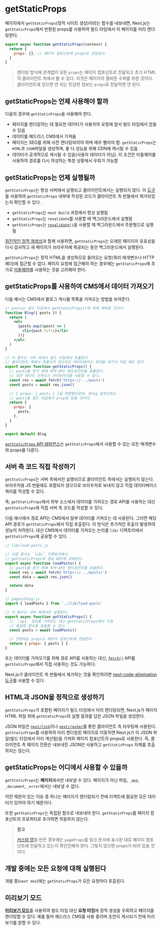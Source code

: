 # getStaticProps

페이지에서 `getStaticProps`(정적 사이트 생성)이라는 함수를 내보내면, Next.js는 `getStaticProps`에서 반환된 props를 사용하여 빌드 타임에서 이 페이지를 미리 렌더링한다.

```jsx
export async function getStaticProps(context) {
  return {
    props: {}, // 페이지 컴포넌트에 props로 전달된다.
  }
}
```

> 렌더링 방식에 관계없이 모든 `props`는 페이지 컴포넌트로 전달되고 초기 HTML의 클라이언트 측에서 볼 수 있다. 이것은 페이지의 올바른 수화를 위한 것이다. 클라이언트에 있으면 안 되는 민감한 정보는 `props`로 전달하면 안 된다.

## getStaticProps는 언제 사용해야 할까

다음의 경우에 `getStaticProps`을 사용해야 한다.

- 페이지를 렌더링하는 데 필요한 데이터가 사용자의 요청에 앞서 빌드 타임에서 얻을 수 있음
- 데이터를 헤드리스 CMS에서 가져옴
- 페이지는 SEO를 위해 사전 렌더링되어야 하며 매우 빨라야 함. `getStaticProps`는 `HTML`과 `JSON`파일을 생성하며, 둘 다 성능을 위해 CDN에 캐시될 수 있음
- 데이터가 공개적으로 캐시될 수 있음(사용자 테이터가 아님). 이 조건은 미들웨어를 사용하여 경로를 다시 작성하는 특정 상황에서 우회가 가능함

## getStaticProps는 언제 실행될까

`getStaticProps`는 항상 서버에서 실행되고 클라이언트에서는 실행되지 않다. 이 [도구](https://next-code-elimination.vercel.app/)를 사용하여 `getStaticProps` 내부에 작성된 코드가 클라이언트 측 번들에서 제거되었는지 확인할 수 있다 .

- `getStaticProps`는 `next build` 과정에서 항상 실행됨
- `getStaticProps`는 `revalidate`를 사용할 때 백그라운드에서 실행됨
- `getStaticProps`는 [`revalidate()`](https://nextjs.org/docs/basic-features/data-fetching/incremental-static-regeneration#on-demand-revalidation)을 사용할 때 백그라운드에서 주문형으로 실행됨

[점진적인 정적 재생성](https://nextjs.org/docs/basic-features/data-fetching/incremental-static-regeneration)과 함께 사용하면, `getStaticProps`는 오래된 페이지의 유효성을 다시 검사하고 새 페이지가 브라우저에 제공되는 동안 백그라운드에서 실행된다.

`getStaticProps`는 정적 HTML을 생성하므로 들어오는 요청(쿼리 매개변수나 HTTP 헤더)에 접근할 수 없다. 페이지 요청에 접근해야 하는 경우에는 `getStaticProps`에 추가로 [미들웨어](https://nextjs.org/docs/advanced-features/middleware)를 사용하는 것을 고려해야 한다.

## getStaticProps를 사용하여 CMS에서 데이터 가져오기

다음 예시는 CMS에서 블로그 게시물 목록을 가져오는 방법을 보여준다.

```jsx
// posts는 빌드 타임에서 getStaticProps()에 의해 채워질 것이다.
function Blog({ posts }) {
  return (
    <ul>
      {posts.map((post) => (
        <li>{post.title}</li>
      ))}
    </ul>
  )
}

// 이 함수는 서버 측에서 빌드 타임에서 호출된다.
// 클라이언트 측에서 호출되지 않으므로 데이터베이스 쿼리를 여기서 직접 해도 된다.
export async function getStaticProps() {
  // posts를 얻기 위해 외부 API 엔드포인트를 호출한다.
  // 모든 데이터 가져오기 라이브러리를 사용할 수 있다.
  const res = await fetch('https://.../posts')
  const posts = await res.json()

  // { props: { posts } }을 반환함으로써, Blog 컴포넌트는
  // posts를 빌드 타임에서 prop로 받을 것이다.
  return {
    props: {
      posts,
    },
  }
}

export default Blog
```

[`getStaticProps` API 레퍼런스](https://nextjs.org/docs/api-reference/data-fetching/get-static-props)는 `getStaticProps`에서 사용할 수 있는 모든 매개변수와 props를 다룬다.

## 서버 측 코드 직접 작성하기

`getStaticProps`는 서버 측에서만 실행되므로 클라이언트 측에서는 실행되지 않는다. 브라우저용 JS 번들에도 포함되지 않으므로 브라우저로 보내지 않고 직접 데이터베이스 쿼리를 작성할 수 있다.

즉, `getStaticProps`에서 외부 소스에서 데이터를 가져오는 경로 API를 사용하는 대신 `getStaticProps`에 직접 서버 측 코드를 작성할 수 있다.

다음 예시에서 경로 API는 CMS에서 일부 데이터를 가져오는 데 사용된다. 그러면 해당 API 경로가 `getStaticProps`에서 직접 호출된다. 이 방식은 추가적인 호출이 발생하여 성능이 저하된다. 대신 CMS에서 데이터를 가져오는 논리를 `lib/` 디렉토리에서 `getStaticProps`에 공유할 수 있다.

```jsx
// lib/load-posts.js

// 다음 함수는 `lib/` 디렉토리에서 
// getStaticProps와 경로 API에 공유된다.
export async function loadPosts() {
  // posts를 얻기 위해 외부 API 엔드포인트를 호출한다.
  const res = await fetch('https://.../posts/')
  const data = await res.json()

  return data
}

// pages/blog.js
import { loadPosts } from '../lib/load-posts'

// 이 함수는 서버 측에서만 실행된다.
export async function getStaticProps() {
  // `/api` 경로를 가져오는 대신 getStaticProps에서 직접
  // 동일한 함수를 호출할 수 있다.
  const posts = await loadPosts()

  // 반환되는 props는 페이지 컴포넌트에 전달된다.
  return { props: { posts } }
}
```

또는 데이터를 가져오기를 위해 경로 API를 사용하는 대신, [`fetch()`](https://developer.mozilla.org/en-US/docs/Web/API/Fetch_API) API를 `getStaticProps`에서 직접 사용하는 것도 가능하다.

Next.js가 클라이언트 측 번들에서 제거하는 것을 확인하려면 [next-code-elimination 도구](https://next-code-elimination.vercel.app/)를 사용할 수 있다.

## HTML과 JSON을 정적으로 생성하기

`getStaticProps`가 포함된 페이지가 빌드 타임에서 미리 렌더링되면, Next.js가 페이지 HTML 파일 외에 `getStaticProps`의 실행 결과를 담은 JSON 파일을 생성한다.

JSON 파일은 [`next/link`](https://nextjs.org/docs/api-reference/next/link)이나 [`next/router`](https://nextjs.org/docs/api-reference/next/router)를 통한 클라이언트 측 라우팅에 사용된다. `getStaticProps`를 사용하여 미리 렌더링된 페이지로 이동하면 Next.js가 이 JSON 파일(빌드 타임에서 미리 계산됨)을 가져와 페이지 컴포넌트의 props로 사용한다. 즉, 클라이언트 측 페이지 전환은 내보내진 JSON만 사용하고 `getStaticProps` 자체를 호출하지는 않는다.

## getStaticProps는 어디에서 사용할 수 있을까

`getStaticProps`는 **페이지**에서만 내보낼 수 있다. 페이지가 아닌 파일, `_app`, `_document`, `_error`에서는 내보낼 수 없다.

이런 제한이 있는 이유 중 하나는 페이지가 렌더링되기 전에 리액트에 필요한 모든 데이터가 있어야 하기 때문이다.

또한 `getStaticProps`는 독립된 함수로 내보내야 한다. `getStaticProps`를 페이지 컴포넌트의 프로퍼티로 추가하면 작동하지 않는다.

> **참고**
>
> [커스텀 앱](https://nextjs.org/docs/advanced-features/custom-app)을 만든 경우에는 `pageProps`를 링크 문서에 표시된 대로 페이지 컴포넌트에 전달하고 있는지 확인인해야 한다. 그렇지 않으면 props가 비어 있을 것이다.

## 개발 중에는 모든 요청에 대해 실행된다

개발 중(`next dev`)에는 `getStaticProps`가 모든 요청마다 호출된다.

## 미리보기 모드

[**미리보기 모드**](https://nextjs.org/docs/advanced-features/preview-mode)를 사용하여 빌드 타임 대신 **요청 타임**에 정적 생성을 우회하고 페이지를 렌더링할 수 있다. 예를 들어 헤드리스 CMS를 사용 중이며 초안이 게시되기 전에 미리보기를 원할 수 있다.

